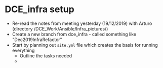 # DCE_infra setup

- Re-read the notes from meeting yesterday (19/12/2019) with Arturo (directory /DCE_Work/Ansible/Infra_pictures/)
- Create a new branch from dce_infra - called something like "Dec2019InfraRefactor"
- Start by planning out `site.yml` file which creates the basis for running everything
  - Outline the tasks needed
  - 